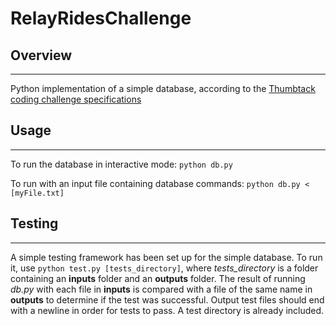 # RelayRidesChallenge

## Overview
-----------------

Python implementation of a simple database, according to the [Thumbtack coding challenge specifications](https://www.thumbtack.com/challenges/simple-database)


## Usage
-----------------

To run the database in interactive mode:
	`python db.py`

To run with an input file containing database commands:
	`python db.py < [myFile.txt]`


## Testing
-----------------

A simple testing framework has been set up for the simple database. To run it, use
	`python test.py [tests_directory]`,
where *tests_directory* is a folder containing an **inputs** folder and an **outputs** folder. The result of running *db.py* with each file in **inputs** is compared with a file of the same name in **outputs** to determine if the test was successful. Output test files should end with a newline in order for tests to pass. A test directory is already included.